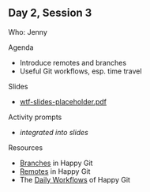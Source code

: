 ## Day 2, Session 3

Who: Jenny

Agenda

  * Introduce remotes and branches
  * Useful Git workflows, esp. time travel
  
Slides

  * [wtf-slides-placeholder.pdf](wtf-slides-placeholder.pdf)
  
Activity prompts

  * *integrated into slides*
  
Resources

  * [Branches](https://happygitwithr.com/git-branches.html) in Happy Git
  * [Remotes](https://happygitwithr.com/git-remotes.html) in Happy Git
  * The [Daily Workflows](https://happygitwithr.com/workflows-intro.html) of Happy Git
